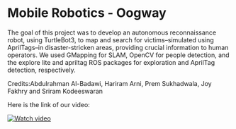 # Mobile Robotics - Oogway
The goal of this project was to develop an autonomous reconnaissance robot, using TurtleBot3, to map and search for victims–simulated using AprilTags–in disaster-stricken areas, providing crucial information to human operators. We used GMapping for SLAM, OpenCV for people detection, and the explore lite and apriltag ROS packages for exploration and AprilTag detection, respectively.

Credits:Abdulrahman Al-Badawi, Hariram Arni, Prem Sukhadwala, Joy Fakhry and Sriram Kodeeswaran

Here is the link of our video:

[![Watch video](https://markdown-videos.deta.dev/youtube/lUepFLHuZ8g)](https://youtu.be/lUepFLHuZ8g)

